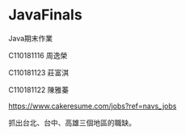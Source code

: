 # JavaFinals
Java期末作業

C110181116 周逸榮

C110181123 莊富淇

C110181122 陳雅蓁

https://www.cakeresume.com/jobs?ref=navs_jobs

抓出台北、台中、高雄三個地區的職缺。
